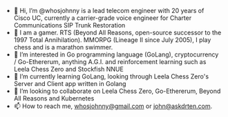 - 👋 Hi, I’m @whosjohnny is a lead telecom engineer with 20 years of Cisco UC, currently a carrier-grade voice engineer for Charter Communications SIP Trunk Restoration
- 👋 I am a gamer. RTS (Beyond All Reasons, open-source successor to the 1997 Total Annihilation). MMORPG (Lineage II since July 2005), I play chess and is a marathon swimmer.
- 👀 I’m interested in Go programming language (GoLang), cryptocurrency / Go-Ethererum, anything A.G.I. and reinforcement learning such as Leela Chess Zero and Stockfish NNUE
- 🌱 I’m currently learning GoLang, looking through Leela Chess Zero's Server and Client app written in Golang
- 💞️ I’m looking to collaborate on Leela Chess Zero, Go-Ethererum, Beyond All Reasons and Kubernetes
- 📫 How to reach me, whosjohnny@gmail.com or john@askdrten.com.

<!---
whosjohnny/whosjohnny is a lead telecom engineer with 20 years of Cisco UC, currently a carrier-grade voice engineer for Charter Communications✨ special ✨ repository because its `README.md` (this file) appears on your GitHub profile.
You can click the Preview link to take a look at your changes.
--->
